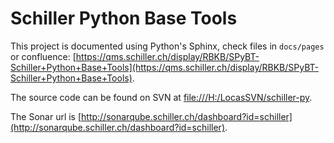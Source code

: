 <!-- This file was generated automatically, DO NOT MODIFY! -->

# Schiller Python Base Tools

This project is documented using Python's Sphinx, check files in `docs/pages`
or confluence: [https://qms.schiller.ch/display/RBKB/SPyBT-Schiller+Python+Base+Tools](https://qms.schiller.ch/display/RBKB/SPyBT-Schiller+Python+Base+Tools).

The source code can be found on SVN at [file:///H:/LocasSVN/schiller-py](file:///H:/LocasSVN/schiller-py).

The Sonar url is [http://sonarqube.schiller.ch/dashboard?id=schiller](http://sonarqube.schiller.ch/dashboard?id=schiller).
